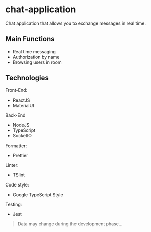 # chat-application

Chat application that allows you to exchange messages in real time.

## Main Functions

- Real time messaging
- Authorization by name
- Browsing users in room

## Technologies

Front-End:

- ReactJS
- MaterialUI

Back-End

- NodeJS
- TypeScript
- SocketIO

Formatter:
- Prettier

Linter:
- TSlint

Code style:
- Google TypeScript Style

Testing:
- Jest

> Data may change during the development phase...

